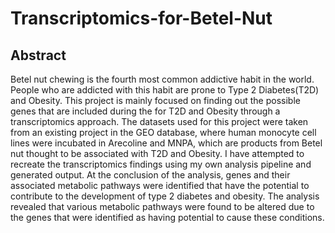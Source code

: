 # Transcriptomics-for-Betel-Nut
## Abstract
Betel nut chewing is the fourth most common addictive habit in the world. People who are addicted with this habit are prone to Type 2 Diabetes(T2D) and Obesity. This project is mainly focused on finding out the possible genes that are included during the for T2D and Obesity through a transcriptomics approach. The datasets used for this project were taken from an existing project in the GEO database, where human monocyte cell lines were incubated in Arecoline and MNPA, which are products from Betel nut thought to be associated with T2D and Obesity. I have attempted to recreate the transcriptomics findings using my own analysis pipeline and generated output. At the conclusion of the analysis, genes and their associated metabolic pathways were identified that have the potential to contribute to the development of type 2 diabetes and obesity. The analysis revealed that various metabolic pathways were found to be altered due to the genes that were identified as having potential to cause these conditions.
